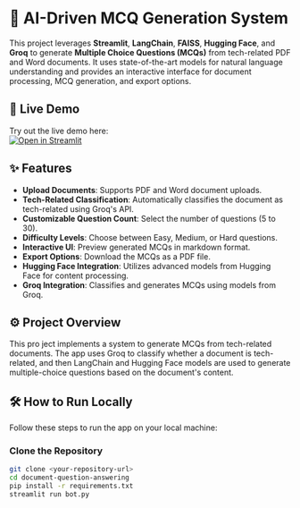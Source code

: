 # 📄 AI-Driven MCQ Generation System

This project leverages **Streamlit**, **LangChain**, **FAISS**, **Hugging Face**, and **Groq** to generate **Multiple Choice Questions (MCQs)** from tech-related PDF and Word documents. It uses state-of-the-art models for natural language understanding and provides an interactive interface for document processing, MCQ generation, and export options.

## 🚀 Live Demo

Try out the live demo here:  
[![Open in Streamlit](https://static.streamlit.io/badges/streamlit_badge_black_white.svg)](https://ai-mcqgenerator02.streamlit.app/)

## ✨ Features

- **Upload Documents**: Supports PDF and Word document uploads.
- **Tech-Related Classification**: Automatically classifies the document as tech-related using Groq's API.
- **Customizable Question Count**: Select the number of questions (5 to 30).
- **Difficulty Levels**: Choose between Easy, Medium, or Hard questions.
- **Interactive UI**: Preview generated MCQs in markdown format.
- **Export Options**: Download the MCQs as a PDF file.
- **Hugging Face Integration**: Utilizes advanced models from Hugging Face for content processing.
- **Groq Integration**: Classifies and generates MCQs using models from Groq.

## ⚙️ Project Overview
This pro ject implements a system to generate MCQs from tech-related documents. The app uses Groq to classify whether a document is tech-related, and then LangChain and Hugging Face models are used to generate multiple-choice questions based on the document's content.


## 🛠️ How to Run Locally

Follow these steps to run the app on your local machine:

### Clone the Repository

```bash
git clone <your-repository-url>
cd document-question-answering
pip install -r requirements.txt
streamlit run bot.py




